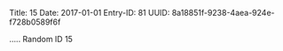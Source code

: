 Title: 15
Date: 2017-01-01
Entry-ID: 81
UUID: 8a18851f-9238-4aea-924e-f728b0589f6f

.....
Random ID 15
